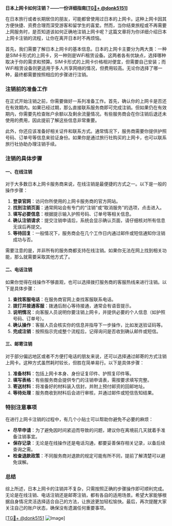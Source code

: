**日本上网卡如何注销？——一份详细指南[[TG💪+ @donk5151](https://t.me/s/donk5151)]**

在日本旅行或者长期居住的朋友，可能都曾使用过日本的上网卡。这种上网卡因其方便快捷、资费合理而深受游客和留学生的喜爱。然而，当你结束旅程或不再需要上网服务时，是否知道该如何正确地注销上网卡呢？这篇文章将为你详细介绍日本上网卡注销的流程，让你在离开日本时不再烦恼。

首先，我们需要了解日本上网卡的基本信息。日本的上网卡主要分为两大类：一种是SIM卡形式的上网卡，另一种则是WiFi租赁设备。这两者各有优缺点，选择哪种取决于你的需求和预算。SIM卡形式的上网卡价格相对便宜，但需要自己安装；而WiFi租赁设备则更适用于多人共享网络的情况，但费用较高。无论你选择了哪一种，最终都需要按照相应的步骤进行注销。

### 注销前的准备工作

在正式开始注销之前，你需要做好一系列准备工作。首先，确认你的上网卡是否还在有效期内。如果已经过期，那么直接联系服务商即可完成注销。但如果仍在有效期内，你需要先检查账户余额以及剩余流量情况。有些服务商会在你注销后退还未使用的费用，因此提前了解这些信息非常重要。

此外，你还应该准备好相关证件和联系方式。通常情况下，服务商需要你提供护照号码、订单号等信息来验证身份。如果你是通过旅行社购买的上网卡，也可以联系旅行社协助办理注销手续。

### 注销的具体步骤

#### 一、在线注销

对于大多数日本上网卡服务商来说，在线注销是最便捷的方式之一。以下是一般的操作步骤：

1. **登录官网**：访问你所使用的上网卡服务商的官方网站。
2. **找到注销页面**：通常网站会有专门的“注销”或“取消服务”的选项，点击进入。
3. **填写必要信息**：根据提示输入护照号码、订单号等相关信息。
4. **确认注销请求**：提交注销申请后，系统会显示确认页面，请仔细核对所有信息无误后再提交。
5. **等待回复**：一般情况下，服务商会在几个工作日内通过邮件或短信通知你注销成功与否。

需要注意的是，并非所有的服务商都支持在线注销。如果你无法在网上找到相关功能，那么就需要采取其他方式了。

#### 二、电话注销

如果你觉得在线操作不够直观，也可以选择拨打服务商的客服热线来进行注销。以下是具体步骤：

1. **查找客服电话**：在服务商官网上查找客服联系电话。
2. **拨打并接通客服**：拨通后耐心等待接通，通常会有语音提示。
3. **说明情况**：向客服人员说明你要注销上网卡，并提供必要的个人信息（如护照号码、订单号）。
4. **确认操作**：客服人员会核实你的信息并指导下一步操作，比如发送验证码等。
5. **完成注销**：按照指示完成整个流程后，记得询问是否收到确认邮件或短信。

#### 三、邮寄注销

对于部分偏远地区或者不方便打电话的朋友来说，还可以选择通过邮寄的方式注销上网卡。这种方式虽然耗时较长，但胜在简单易行。以下是具体步骤：

1. **准备材料**：包括上网卡本身、身份证复印件、护照复印件等。
2. **填写表格**：有些服务商会提供专门的注销申请表，需按要求填写完整。
3. **寄送材料**：将准备好的材料装入信封，并附上预付邮资的回邮地址。
4. **等待处理**：服务商收到材料后会进行审核，并通过邮件或短信告知结果。

### 特别注意事项

在进行上网卡注销的过程中，有几个小贴士可以帮助你避免不必要的麻烦：

- **尽早申请**：为了避免因时间紧迫而导致的问题，建议你在离境前几天就着手准备注销事宜。
- **保存记录**：无论是在线操作还是电话沟通，都要妥善保存相关记录，以备后续查询之需。
- **检查退款政策**：不同服务商对退款的规定可能有所不同，提前了解清楚可以避免误解。

### 总结

综上所述，日本上网卡的注销并不复杂，只需按照正确的步骤操作即可顺利完成。无论是在线注销、电话注销还是邮寄注销，都有各自的适用场景。希望大家能够根据自身情况灵活选择适合自己的方法，让旅途更加轻松愉快。最后，再次提醒大家关注自己的账户状态，确保没有遗漏任何重要事项。

[[TG💪+ @donk5151](https://t.me/s/donk5151) ![Image](https://i.postimg.cc/rwNCRYN7/Snipaste-2025-04-30-17-27-05.png)]